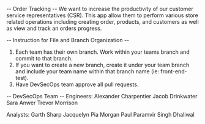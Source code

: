 
-- Order Tracking --
We want to increase the productivity of our customer service representatives (CSR). This app allow them to perform various store related operations including creating order, products, and customers as well as view and track an orders progress.


-- Instruction for File and Branch Organization --
1. Each team has their own branch. Work within your teams branch and commit to that branch.
2. If you want to create a new branch, create it under your team branch and include your team name within that branch name (ie: front-end-test).
3. Have DevSecOps team approve all pull requests.


-- DevSecOps Team --
Engineers:
  Alexander Charpentier
  Jacob Drinkwater
  Sara Anwer
  Trevor Morrison

Analysts:
  Garth Sharp
  Jacquelyn Pia
  Morgan Paul
  Paramvir Singh Dhaliwal




